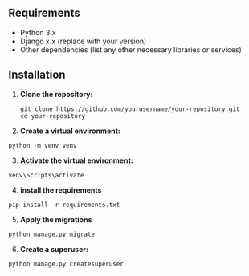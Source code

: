 ## Requirements

- Python 3.x
- Django x.x (replace with your version)
- Other dependencies (list any other necessary libraries or services)

## Installation

1. **Clone the repository:**

   ```
   git clone https://github.com/yourusername/your-repository.git
   cd your-repository 
   
   ```

2. **Create a virtual environment:**

```
python -m venv venv
```


3. **Activate the virtual environment:**

```
venv\Scripts\activate
```


4. **install the requirements**

```
pip install -r requirements.txt
```

5. **Apply the migrations**

```
python manage.py migrate
```


6. **Create a superuser:**

```
python manage.py createsuperuser
```


